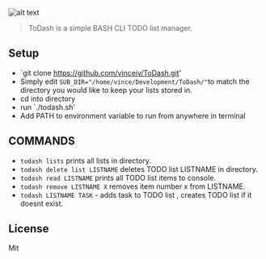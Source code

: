 ![alt text](https://github.com/vinceiv/ToDash/blob/master/share/todash.gif "_")
> ToDash is a simple BASH CLI TODO list manager.

## Setup

- `git clone https://github.com/vinceiv/ToDash.git'
- Simply edit `SUB_DIR="/home/vince/Development/ToDash/"`to match the directory you would like to keep your lists stored in.
- cd into directory
- run `./todash.sh'
- Add PATH to environment variable to run from anywhere in terminal

## COMMANDS
- `todash lists` prints all lists in directory.
- `todash delete list LISTNAME` deletes TODO list LISTNAME in directory.
- `todash read LISTNAME` prints all TODO list items to console.
- `todash remove LISTNAME X` removes item number x from LISTNAME.
- `todash LISTNAME TASK` - adds task to TODO list , creates TODO list if it doesnt exist.  

## License 
Mit
